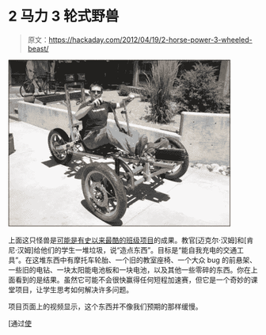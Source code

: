 # 2 马力 3 轮式野兽

> 原文：<https://hackaday.com/2012/04/19/2-horse-power-3-wheeled-beast/>

![](img/dbf2142a6eb1dca561d633bd6f7ec8b9.png "kenny-tweak")

上面这只怪兽是[可能是有史以来最酷的班级项目](http://kinaestheticwind.com/projects/tweak0.php)的成果。教官[迈克尔·汉姆]和[肯尼·汉姆]给他们的学生一堆垃圾，说“造点东西”。目标是“能自我充电的交通工具”。在这堆东西中有摩托车轮胎、一个旧的教室座椅、一个大众 bug 的前悬架、一些旧的电钻、一块太阳能电池板和一块电池，以及其他一些零碎的东西。你在上面看到的是结果。虽然它可能不会很快赢得任何短程加速赛，但它是一个奇妙的课堂项目，让学生思考如何解决许多问题。

项目页面上的视频显示，这个东西并不像我们预期的那样缓慢。

[通过[使](http://blog.makezine.com/2012/04/18/solar-dune-buggy)